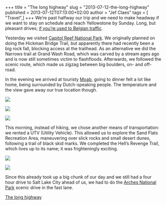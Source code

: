 +++
title = "The long highway"
slug = "2013-07-12-the-long-highway"
published = 2013-07-12T07:13:00+02:00
author = "Jef Claes"
tags = [ "Travel",]
+++
We’re past halfway our trip and we need to make headway if we want to
stay on schedule and reach Yellowstone by Sunday. Long, but pleasant
drives; [if you’re used to Belgian
traffic](http://www.forbes.com/sites/jimgorzelany/2013/04/25/the-worlds-most-traffic-congested-cities/).  
  
Yesterday we visited [Capitol Reef National
Park](http://en.wikipedia.org/wiki/Capitol_Reef_National_Park). We
originally planned on doing the Hickman Bridge Trail, but apparently
there had recently been a big rock fall, blocking access at the
trailhead. As an alternative we did the Narrows trail at Grand Wash
Road, which was carved by a stream ages ago and is now still sometimes
victim to flashfloods. Afterwards, we followed the scenic route, which
made us zigzag between big boulders, on- and off-road.  
  
In the evening we arrived at
touristy [Moab](http://www.moabcity.state.ut.us/), going to dinner felt
a lot like home, being surrounded by Dutch-speaking people. The
temperature and the view gave away our true location though.  
  

[![](/post/images/thumbnails/2013-07-12-the-long-highway-blog3.jpg)](/post/images/2013-07-12-the-long-highway-blog3.jpg)

  

[![](/post/images/thumbnails/2013-07-12-the-long-highway-blog4.jpg)](/post/images/2013-07-12-the-long-highway-blog4.jpg)

  

[![](/post/images/thumbnails/2013-07-12-the-long-highway-blog5.jpg)](/post/images/2013-07-12-the-long-highway-blog5.jpg)

  
This morning, instead of hiking, we chose another means of
transportation: we rented a UTV (Utility Vehicle). This allowed us to
explore the Sand Flats Recreation Area, maneuvering over slick rocks and
small desert dunes, following a trail of black skid marks. We completed
the Hell’s Revenge Trail, which lives up to its name; it was
frighteningly exciting.  
  

[![](/post/images/thumbnails/2013-07-12-the-long-highway-blog2.jpg)](/post/images/2013-07-12-the-long-highway-blog2.jpg)

  

[![](/post/images/thumbnails/2013-07-12-the-long-highway-blog1.jpg)](/post/images/2013-07-12-the-long-highway-blog1.jpg)

  
Since this already took up a big chunk of our day and we still had a
four hour drive to Salt Lake City ahead of us, we had to do the [Arches
National Park](http://en.wikipedia.org/wiki/Arches_National_Park) scenic
drive in the fast lane.  
  
[The long highway](http://www.youtube.com/watch?v=vdjv__uKSHM)
